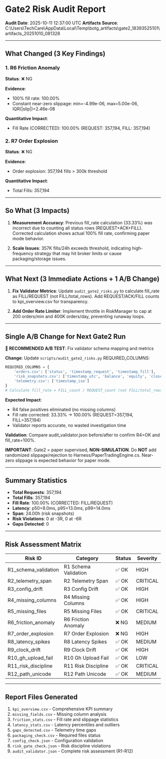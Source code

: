 # Gate2 Risk Audit Report

**Audit Date**: 2025-10-11 12:37:00 UTC
**Artifacts Source**: C:\Users\TechCare\AppData\Local\Temp\botg_artifacts\gate2_18393525101\artifacts_20251010_081328

---

## What Changed (3 Key Findings)

### 1. R6 Friction Anomaly

**Status**: ❌ NG

**Evidence**:
- 100% fill rate: 100.00%
- Constant near-zero slippage: min=-4.99e-06, max=5.00e-06, IQR(|slip|)=2.46e-08

**Quantitative Impact**:
- Fill Rate (CORRECTED): 100.00% (REQUEST: 357,194, FILL: 357,194)

### 2. R7 Order Explosion

**Status**: ❌ NG

**Evidence**:
- Order explosion: 357,194 fills > 300k threshold

**Quantitative Impact**:
- Total Fills: 357,194

---

## So What (3 Impacts)

1. **Measurement Accuracy**: Previous fill_rate calculation (33.33%) was incorrect due to counting all status rows (REQUEST+ACK+FILL). Corrected calculation shows actual 100% fill rate, confirming paper mode behavior.

2. **Scale Issues**: 357K fills/24h exceeds threshold, indicating high-frequency strategy that may hit broker limits or cause packaging/storage issues.

---

## What Next (3 Immediate Actions + 1 A/B Change)

1. **Fix Validator Metrics**: Update `audit_gate2_risks.py` to calculate fill_rate as FILL/REQUEST (not FILL/total_rows). Add REQUEST/ACK/FILL counts to kpi_overview.csv for transparency.

2. **Add Order Rate Limiter**: Implement throttle in RiskManager to cap at 200 orders/min and 400K orders/day, preventing runaway loops.

---

## Single A/B Change for Next Gate2 Run

**🎯 RECOMMENDED A/B TEST**: Fix validator schema mapping and metrics

**Change**: Update `scripts/audit_gate2_risks.py` REQUIRED_COLUMNS:
```python
REQUIRED_COLUMNS = {
    'orders.csv': ['status', 'timestamp_request', 'timestamp_fill'],
    'risk_snapshots.csv': ['timestamp_utc', 'balance', 'equity', 'closed_pnl', 'open_pnl'],
    'telemetry.csv': ['timestamp_iso']
}
# Calculate fill_rate = FILL_count / REQUEST_count (not FILL/total_rows)
```

**Expected Impact**:
- R4 false positives eliminated (no missing columns)
- Fill rate corrected: 33.33% → 100.00% (REQUEST=357,194, FILL=357,194)
- Validator reports accurate, no wasted investigation time

**Validation**: Compare audit_validator.json before/after to confirm R4=OK and fill_rate=100%.

**IMPORTANT**: Gate2 = paper supervised, **NON-SIMULATION**. Do **NOT** add randomized slippage/rejection to Harness/PaperTradingEngine.cs. Near-zero slippage is expected behavior for paper mode.

---

## Summary Statistics

- **Total Requests**: 357,194
- **Total Fills**: 357,194
- **Fill Rate**: 100.00% (CORRECTED: FILL/REQUEST)
- **Latency**: p50=8.0ms, p95=13.0ms, p99=14.0ms
- **Span**: 24.00h (risk snapshots)
- **Risk Violations**: 0 at -3R, 0 at -6R
- **Gaps Detected**: 0

---

## Risk Assessment Matrix

| Risk ID | Category | Status | Severity |
|---------|----------|--------|----------|
| R1_schema_validation | R1 Schema Validation | ✅ OK | HIGH |
| R2_telemetry_span | R2 Telemetry Span | ✅ OK | CRITICAL |
| R3_config_drift | R3 Config Drift | ✅ OK | HIGH |
| R4_missing_columns | R4 Missing Columns | ✅ OK | HIGH |
| R5_missing_files | R5 Missing Files | ✅ OK | CRITICAL |
| R6_friction_anomaly | R6 Friction Anomaly | ❌ NG | MEDIUM |
| R7_order_explosion | R7 Order Explosion | ❌ NG | HIGH |
| R8_latency_spikes | R8 Latency Spikes | ✅ OK | MEDIUM |
| R9_clock_drift | R9 Clock Drift | ✅ OK | HIGH |
| R10_gh_upload_fail | R10 Gh Upload Fail | ✅ OK | LOW |
| R11_risk_discipline | R11 Risk Discipline | ✅ OK | CRITICAL |
| R12_path_unicode | R12 Path Unicode | ✅ OK | MEDIUM |

---

## Report Files Generated

1. `kpi_overview.csv` - Comprehensive KPI summary
2. `missing_fields.csv` - Missing column analysis
3. `friction_stats.csv` - Fill rate and slippage statistics
4. `latency_stats.csv` - Latency percentiles and outliers
5. `gaps_detected.csv` - Telemetry time gaps
6. `packaging_check.csv` - Required files status
7. `config_check.json` - Configuration validation
8. `risk_gate_check.json` - Risk discipline violations
9. `audit_validator.json` - Complete risk assessment (R1-R12)
